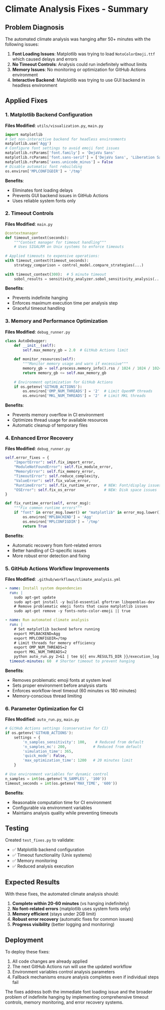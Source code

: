 # Climate Analysis Fixes - Summary

## Problem Diagnosis

The automated climate analysis was hanging after 50+ minutes with the following issues:

1. **Font Loading Issues**: Matplotlib was trying to load `NotoColorEmoji.ttf` which caused delays and errors
2. **No Timeout Controls**: Analysis could run indefinitely without limits
3. **Memory Issues**: No monitoring or optimization for GitHub Actions environment
4. **Interactive Backend**: Matplotlib was trying to use GUI backend in headless environment

## Applied Fixes

### 1. Matplotlib Backend Configuration

**Files Modified**: `utils/visualization.py`, `main.py`

```python
import matplotlib
# Set non-interactive backend for headless environments
matplotlib.use('Agg')
# Configure font settings to avoid emoji font issues
matplotlib.rcParams['font.family'] = 'DejaVu Sans'
matplotlib.rcParams['font.sans-serif'] = ['DejaVu Sans', 'Liberation Sans', 'Arial', 'sans-serif']
matplotlib.rcParams['axes.unicode_minus'] = False
# Disable automatic font rebuilding
os.environ['MPLCONFIGDIR'] = '/tmp'
```

**Benefits**:
- Eliminates font loading delays
- Prevents GUI backend issues in GitHub Actions
- Uses reliable system fonts only

### 2. Timeout Controls

**Files Modified**: `main.py`

```python
@contextmanager
def timeout_context(seconds):
    """Context manager for timeout handling"""
    # Uses SIGALRM on Unix systems to enforce timeouts
    
# Applied timeouts to expensive operations:
with timeout_context(timeout_seconds):
    strategy_comparison = control_model.compare_strategies(...)
    
with timeout_context(300):  # 5 minute timeout
    sobol_results = sensitivity_analyzer.sobol_sensitivity_analysis(...)
```

**Benefits**:
- Prevents indefinite hanging
- Enforces maximum execution time per analysis step
- Graceful timeout handling

### 3. Memory and Performance Optimization

**Files Modified**: `debug_runner.py`

```python
class AutoDebugger:
    def __init__(self):
        self.max_memory_gb = 2.0  # GitHub Actions limit
        
    def monitor_resources(self):
        """Monitor memory usage and warn if excessive"""
        memory_gb = self.process.memory_info().rss / 1024 / 1024 / 1024
        return memory_gb <= self.max_memory_gb
        
    # Environment optimization for GitHub Actions
    if os.getenv('GITHUB_ACTIONS'):
        os.environ['OMP_NUM_THREADS'] = '2'  # Limit OpenMP threads
        os.environ['MKL_NUM_THREADS'] = '2'  # Limit MKL threads
```

**Benefits**:
- Prevents memory overflow in CI environment
- Optimizes thread usage for available resources
- Automatic cleanup of temporary files

### 4. Enhanced Error Recovery

**Files Modified**: `debug_runner.py`

```python
self.error_fixes = {
    "ImportError": self.fix_import_error,
    "ModuleNotFoundError": self.fix_module_error,
    "MemoryError": self.fix_memory_error,
    "TimeoutError": self.reduce_complexity,
    "ValueError": self.fix_value_error,
    "RuntimeError": self.fix_runtime_error,  # NEW: Font/display issues
    "OSError": self.fix_os_error             # NEW: Disk space issues
}

def fix_runtime_error(self, error_msg):
    """Fix common runtime errors"""
    if "font" in error_msg.lower() or "matplotlib" in error_msg.lower():
        os.environ['MPLBACKEND'] = 'Agg'
        os.environ['MPLCONFIGDIR'] = '/tmp'
        return True
```

**Benefits**:
- Automatic recovery from font-related errors
- Better handling of CI-specific issues
- More robust error detection and fixing

### 5. GitHub Actions Workflow Improvements

**Files Modified**: `.github/workflows/climate_analysis.yml`

```yaml
- name: Install system dependencies
  run: |
    sudo apt-get update
    sudo apt-get install -y build-essential gfortran libopenblas-dev
    # Remove problematic emoji fonts that cause matplotlib issues
    sudo apt-get remove -y fonts-noto-color-emoji || true

- name: Run automated climate analysis
  run: |
    # Set matplotlib backend before running
    export MPLBACKEND=Agg
    export MPLCONFIGDIR=/tmp
    # Limit threads for memory efficiency
    export OMP_NUM_THREADS=2
    export MKL_NUM_THREADS=2
    python auto_run.py 2>&1 | tee ${{ env.RESULTS_DIR }}/execution_log.txt
  timeout-minutes: 60  # Shorter timeout to prevent hanging
```

**Benefits**:
- Removes problematic emoji fonts at system level
- Sets proper environment before analysis starts
- Enforces workflow-level timeout (60 minutes vs 180 minutes)
- Memory-conscious thread limiting

### 6. Parameter Optimization for CI

**Files Modified**: `auto_run.py`, `main.py`

```python
# GitHub Actions settings (conservative for CI)
if os.getenv('GITHUB_ACTIONS'):
    settings = {
        'n_samples_sensitivity': 100,    # Reduced from default
        'n_samples_mc': 200,            # Reduced from default  
        'simulation_time': 365,
        'quick_mode': False,
        'max_optimization_time': 1200   # 20 minutes limit
    }
    
# Use environment variables for dynamic control
n_samples = int(os.getenv('N_SAMPLES', '100'))
timeout_seconds = int(os.getenv('MAX_TIME', '600'))
```

**Benefits**:
- Reasonable computation time for CI environment
- Configurable via environment variables
- Maintains analysis quality while preventing timeouts

## Testing

Created `test_fixes.py` to validate:
- ✅ Matplotlib backend configuration
- ✅ Timeout functionality (Unix systems)
- ✅ Memory monitoring
- ✅ Reduced analysis execution

## Expected Results

With these fixes, the automated climate analysis should:

1. **Complete within 20-60 minutes** (vs hanging indefinitely)
2. **No font-related errors** (matplotlib uses system fonts only)
3. **Memory efficient** (stays under 2GB limit)
4. **Robust error recovery** (automatic fixes for common issues)
5. **Progress visibility** (better logging and monitoring)

## Deployment

To deploy these fixes:

1. All code changes are already applied
2. The next GitHub Actions run will use the updated workflow
3. Environment variables control analysis parameters
4. Fallback mechanisms ensure analysis completes even if individual steps fail

The fixes address both the immediate font loading issue and the broader problem of indefinite hanging by implementing comprehensive timeout controls, memory monitoring, and error recovery systems.